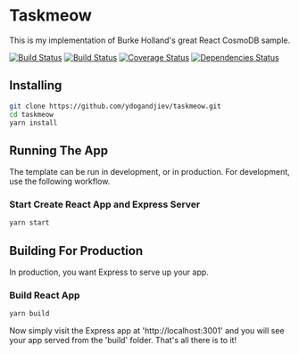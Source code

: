 # Taskmeow

This is my implementation of Burke Holland's great React CosmoDB sample.

[![Build Status](https://ydogandjiev.visualstudio.com/_apis/public/build/definitions/35dab36f-5d13-406c-afa8-9b2b906763c4/3/badge)](https://ydogandjiev.visualstudio.com/taskmeow/_build/index?definitionId=3)
[![Build Status](https://travis-ci.org/ydogandjiev/taskmeow.svg?branch=master)](https://travis-ci.org/ydogandjiev/taskmeow)
[![Coverage Status](https://coveralls.io/repos/github/ydogandjiev/taskmeow/badge.svg?branch=master)](https://coveralls.io/github/ydogandjiev/taskmeow?branch=master)
[![Dependencies Status](https://david-dm.org/ydogandjiev/taskmeow/status.svg)](https://david-dm.org/ydogandjiev/taskmeow)

## Installing

```bash
git clone https://github.com/ydogandjiev/taskmeow.git
cd taskmeow
yarn install
```

## Running The App

The template can be run in development, or in production. For development, use the following workflow.

### Start Create React App and Express Server

```bash
yarn start
```

## Building For Production

In production, you want Express to serve up your app.

### Build React App

```bash
yarn build
```

Now simply visit the Express app at 'http://localhost:3001' and you will see your app served from the 'build' folder. That's all there is to it!

